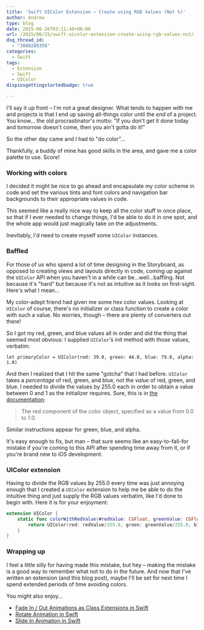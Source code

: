 ```yaml
---
title: 'Swift UIColor Extension – Create using RGB Values (Not %)'
author: Andrew
type: blog
date: 2015-06-26T03:11:48+00:00
url: /2015/06/25/swift-uicolor-extension-create-using-rgb-values-not/
dsq_thread_id:
  - "3880288358"
categories:
  - Swift
tags:
  - Extension
  - Swift
  - UIColor
dispiosgettingstartedbadge: true

---
```

I'll say it up front – I'm not a great designer. What tends to happen with me and projects is that I end up saving all-things color until the _end_ of a project. You know&#8230; the old procrastinator's motto: "If you don't get it done today and tomorrow doesn't come, then you ain't gotta do it!&#8221;

So the other day came and I had to "do color&#8221;&#8230;

Thankfully, a buddy of mine has good skills in the area, and gave me a color palette to use. Score!


<a name="working-with-colors" class="jump-target"></a>

### Working with colors

I decided it might be nice to go ahead and encapsulate my color scheme in code and set the various tints and font colors and navigation bar backgrounds to their appropriate values in code.

This seemed like a really nice way to keep all the color stuff in once place, so that if I ever needed to change things, I'd be able to do it in one spot, and the whole app would just magically take on the adjustments.

Inevitably, I'd need to create myself some `UIColor` instances.

<a name="baffled" class="jump-target"></a>

### Baffled

For those of us who spend a lot of time designing in the Storyboard, as opposed to creating views and layouts directly in code, coming up against the `UIColor` API when you haven't in a while can be&#8230;well&#8230;baffling. Not because it's "hard&#8221; but because it's not as intuitive as it looks on first-sight. Here's what I mean&#8230;

My color-adept friend had given me some hex color values. Looking at `UIColor` of course, there's no initializer or class function to create a color with such a value. No worries, though – there are plenty of converters out there!

So I got my red, green, and blue values all in order and did the thing that seemed most obvious: I supplied `UIColor`&#8216;s init method with those values, verbatim:

`let primaryColor = UIColor(red: 39.0, green: 44.0, blue: 79.0, alpha: 1.0)`

And then I realized that I hit the same "gotcha&#8221; that I had before. `UIColor` takes a _percentage_ of red, green, and blue, not the _value_ of red, green, and blue. I needed to divide the values by 255.0 each in order to obtain a value between 0 and 1 as the initializer requires. Sure, this is in [the documentation][1]:

> The red component of the color object, specified as a value from 0.0 to 1.0. 

Similar instructions appear for green, blue, and alpha.

It's easy enough to fix, but man – that sure seems like an easy-to-fall-for mistake if you're coming to this API after spending time away from it, or if you're brand new to iOS development.

<a name="uicolor-extension" class="jump-target"></a>

### UIColor extension

Having to divide the RGB values by 255.0 every time was just annoying enough that I created a `UIColor` extension to help me be able to do the intuitive thing and just supply the RGB values verbatim, like I'd done to begin with. Here it is for your enjoyment:

```swift
extension UIColor {
    static func colorWithRedValue(#redValue: CGFloat, greenValue: CGFloat, blueValue: CGFloat, alpha: CGFloat) -> UIColor {
        return UIColor(red: redValue/255.0, green: greenValue/255.0, blue: blueValue/255.0, alpha: alpha)
    }
}
```

### Wrapping up

I feel a little silly for having made this mistake, but hey – making the mistake is a good way to remember what not to do in the future. And now that I've written an extension (and this blog post), maybe I'll be set for next time I spend extended periods of time avoiding colors.

<a name="related" class="jump-target"></a>

<div class="resources">
  <div class="resources-header">
    You might also enjoy&#8230;
  </div>
  
  <ul class="resources-content">
    <li>
      <i class="fa fa-angle-right"></i> <a href="http://www.andrewcbancroft.com/2014/07/27/fade-in-out-animations-as-class-extensions-with-swift/" title="Fade In / Out Animations as Class Extensions in Swift">Fade In / Out Animations as Class Extensions in Swift</a>
    </li>
    <li>
      <i class="fa fa-angle-right"></i> <a href="http://www.andrewcbancroft.com/2014/10/15/rotate-animation-in-swift/" title="Rotate Animation in Swift">Rotate Animation in Swift</a>
    </li>
    <li>
      <i class="fa fa-angle-right"></i> <a href="http://www.andrewcbancroft.com/2014/09/24/slide-in-animation-in-swift/" title="Slide In Animation in Swift">Slide In Animation in Swift</a>
    </li>
  </ul>
</div>

<a name="share" class="jump-target"></a>

 [1]: https://developer.apple.com/library/ios/documentation/UIKit/Reference/UIColor_Class/#//apple_ref/occ/instm/UIColor/initWithRed:green:blue:alpha: